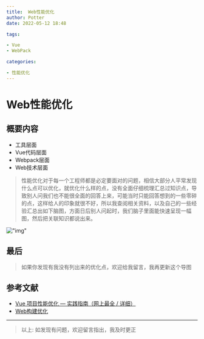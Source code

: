 ```yaml
---
title:  Web性能优化
author: Potter
date: 2022-05-12 18:48

tags:

- Vue
- WebPack

categories:

- 性能优化
---
```


# Web性能优化


## 概要内容

- 工具层面
- Vue代码层面
- Webpack层面
- Web技术层面

> 性能优化对于每一个工程师都是必定要面对的问题，相信大部分人平常发现什么点可以优化，就优化什么样的点，没有全面仔细梳理汇总过知识点，导致别人问我们也不能很全面的回答上来，可能当时只能回答想到的一些零碎的点，这样给人的印象就很不好，所以我查阅相关资料，以及自己的一些经验汇总出如下脑图，方面日后别人问起时，我们脑子里面能快速呈现一幅图，然后把关联知识都说出来。

<!--more-->

!["img"](https://cdn.jsdelivr.net/gh/aa4790139/BlogPicBed@master/img/Web%E6%80%A7%E8%83%BD%E4%BC%98%E5%8C%96.jpg)

## 最后
>
> 如果你发现有我没有列出来的优化点，欢迎给我留言，我再更新这个导图

## 参考文献

- [Vue 项目性能优化 — 实践指南（网上最全 / 详细）](https://juejin.cn/post/6844903913410314247#heading-22)
- [Web构建优化](https://yanxuewen.cn/2020/12/30/WebBuild01/#more)

---

> 以上: 如发现有问题，欢迎留言指出，我及时更正
